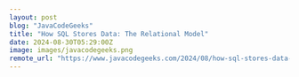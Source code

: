 ```yaml
---
layout: post
blog: "JavaCodeGeeks"
title: "How SQL Stores Data: The Relational Model"
date: 2024-08-30T05:29:00Z
image: images/javacodegeeks.png
remote_url: "https://www.javacodegeeks.com/2024/08/how-sql-stores-data-the-relational-model.html"
---
```

